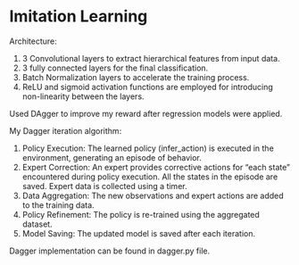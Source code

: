 # Imitation Learning

Architecture:
1) 3 Convolutional layers to extract hierarchical features from input data.
2) 3 fully connected layers for the final classification.
3) Batch Normalization layers to accelerate the training process.
4) ReLU and sigmoid activation functions are employed for introducing non-linearity between the layers.


Used DAgger to improve my reward after regression models were applied. 




My Dagger iteration algorithm:
1) Policy Execution: The learned policy (infer_action) is executed in the environment, generating an episode of behavior.
2) Expert Correction: An expert provides corrective actions for “each state” encountered during policy execution. All the states in the episode are saved. Expert data is collected using a timer.
3) Data Aggregation: The new observations and expert actions are added to the training data.
4) Policy Refinement: The policy is re-trained using the aggregated dataset.
5) Model Saving: The updated model is saved after each iteration.


Dagger implementation can be found in dagger.py file.

